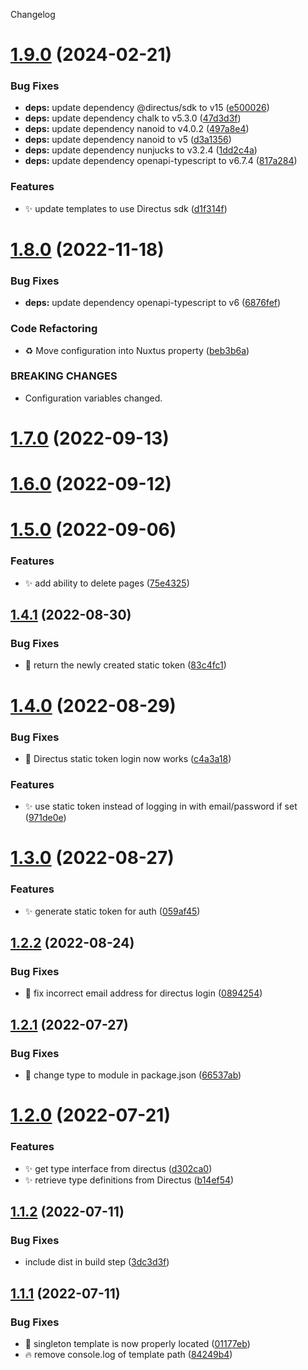 Changelog

# [1.9.0](https://github.com/nuxtus/generator/compare/v1.8.0...v1.9.0) (2024-02-21)


### Bug Fixes

* **deps:** update dependency @directus/sdk to v15 ([e500026](https://github.com/nuxtus/generator/commit/e5000269ebdd9c68c4b36767516ad5cbd164938e))
* **deps:** update dependency chalk to v5.3.0 ([47d3d3f](https://github.com/nuxtus/generator/commit/47d3d3f49ab1c797478d13dfdec7c94717d3f6f4))
* **deps:** update dependency nanoid to v4.0.2 ([497a8e4](https://github.com/nuxtus/generator/commit/497a8e4aefdc53fa23aee513fd1117cb15b77d02))
* **deps:** update dependency nanoid to v5 ([d3a1356](https://github.com/nuxtus/generator/commit/d3a135627778d34fdedbce6fcdf917fefe56e280))
* **deps:** update dependency nunjucks to v3.2.4 ([1dd2c4a](https://github.com/nuxtus/generator/commit/1dd2c4a67cf8dd47f4a6ae0231b998d7630064ca))
* **deps:** update dependency openapi-typescript to v6.7.4 ([817a284](https://github.com/nuxtus/generator/commit/817a2845816a2310e0ca50c9b7cc745df2f81d0d))


### Features

* :sparkles: update templates to use Directus sdk ([d1f314f](https://github.com/nuxtus/generator/commit/d1f314f404c77b653065985a3ae04e6533fa8c22))

# [1.8.0](https://github.com/nuxtus/generator/compare/v1.7.0...v1.8.0) (2022-11-18)


### Bug Fixes

* **deps:** update dependency openapi-typescript to v6 ([6876fef](https://github.com/nuxtus/generator/commit/6876fef057042649097e2d648406ace7c27d5382))


### Code Refactoring

* :recycle: Move configuration into Nuxtus property ([beb3b6a](https://github.com/nuxtus/generator/commit/beb3b6a365ce15f5cfdd00ccebbea652116a5965))


### BREAKING CHANGES

* Configuration variables changed.

# [1.7.0](https://github.com/nuxtus/generator/compare/v1.6.0...v1.7.0) (2022-09-13)

# [1.6.0](https://github.com/nuxtus/generator/compare/v1.5.0...v1.6.0) (2022-09-12)

# [1.5.0](https://github.com/nuxtus/generator/compare/v1.4.1...v1.5.0) (2022-09-06)


### Features

* :sparkles: add ability to delete pages ([75e4325](https://github.com/nuxtus/generator/commit/75e43251d3a6f2df5173f0694074065be2b0b842))

## [1.4.1](https://github.com/nuxtus/generator/compare/v1.4.0...v1.4.1) (2022-08-30)


### Bug Fixes

* :bug: return the newly created static token ([83c4fc1](https://github.com/nuxtus/generator/commit/83c4fc1fcadc76ccc9e8e72fef2c215449c3497e))

# [1.4.0](https://github.com/nuxtus/generator/compare/v1.3.0...v1.4.0) (2022-08-29)


### Bug Fixes

* :bug: Directus static token login now works ([c4a3a18](https://github.com/nuxtus/generator/commit/c4a3a182552ad3f891fdc3bf6cdbec67e32568e6))


### Features

* :sparkles: use static token instead of logging in with email/password if set ([971de0e](https://github.com/nuxtus/generator/commit/971de0e09a9f3f5dcb7d8f3dfb8cdba2c574c118))

# [1.3.0](https://github.com/nuxtus/generator/compare/v1.2.2...v1.3.0) (2022-08-27)


### Features

* :sparkles: generate static token for auth ([059af45](https://github.com/nuxtus/generator/commit/059af454e1a60669293b096ea3c7c96633c6216f))

## [1.2.2](https://github.com/nuxtus/generator/compare/v1.2.1...v1.2.2) (2022-08-24)


### Bug Fixes

* :bug: fix incorrect email address for directus login ([0894254](https://github.com/nuxtus/generator/commit/08942547499f36904a22901058d9a6eee1bb07a2))

## [1.2.1](https://github.com/nuxtus/generator/compare/v1.2.0...v1.2.1) (2022-07-27)


### Bug Fixes

* :bug: change type to module in package.json ([66537ab](https://github.com/nuxtus/generator/commit/66537abb7340f98a97854825953363d1c3190782))

# [1.2.0](https://github.com/nuxtus/generator/compare/v1.1.2...v1.2.0) (2022-07-21)


### Features

* :sparkles: get type interface from directus ([d302ca0](https://github.com/nuxtus/generator/commit/d302ca0778dd5ce17c7ae26bc7c391c0de228008))
* :sparkles: retrieve type definitions from Directus ([b14ef54](https://github.com/nuxtus/generator/commit/b14ef54772c8d5a0e8b100f0414949cdacce36c4))

## [1.1.2](https://github.com/nuxtus/generator/compare/v1.1.1...v1.1.2) (2022-07-11)


### Bug Fixes

* include dist in build step ([3dc3d3f](https://github.com/nuxtus/generator/commit/3dc3d3f2ae514b7b70bd3a15e18d419308683ebb))

## [1.1.1](https://github.com/nuxtus/generator/compare/v1.1.0...v1.1.1) (2022-07-11)


### Bug Fixes

* :bug: singleton template is now properly located ([01177eb](https://github.com/nuxtus/generator/commit/01177eb9304bc4ecaedaaa7a02d69640289daea1))
* :fire: remove console.log of template path ([84249b4](https://github.com/nuxtus/generator/commit/84249b41c6b3f9fb53ae8840061ea4ae6d392a1e))
